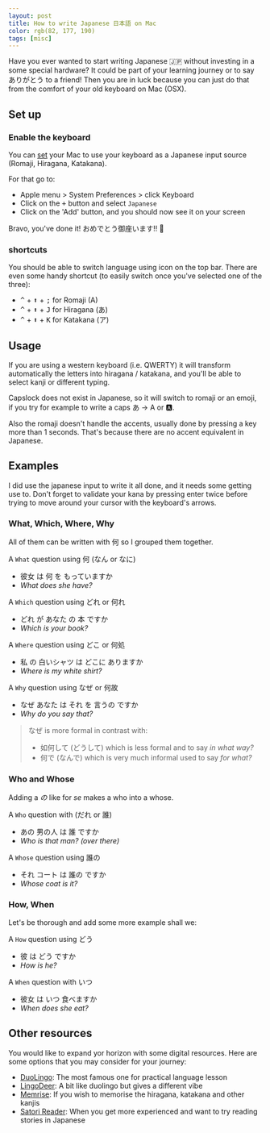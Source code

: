 ```yaml
---
layout: post 
title: How to write Japanese 日本語 on Mac
color: rgb(82, 177, 190)
tags: [misc]
---
```


Have you ever wanted to start writing Japanese 🇯🇵 without investing in a some special hardware?
It could be part of your learning journey or to say ありがとう to a friend! 
Then you are in luck because you can just do that from the comfort of your old keyboard on Mac (OSX).

## Set up

### Enable the keyboard

You can [set][1] your Mac to use your keyboard as a Japanese input source (Romaji, Hiragana, Katakana).

For that go to:

- Apple menu > System Preferences > click Keyboard
- Click on the <kbd>+</kbd> button and select `Japanese`
- Click on the 'Add' button, and you should now see it on your screen

Bravo, you've done it! おめでとう御座います!! 🎉

### shortcuts

You should be able to switch language using icon on the top bar. There are even some handy shortcut (to easily switch
once you've selected one of the three):

- <kbd>^</kbd> + <kbd>⬆</kbd> + <kbd>;</kbd> for Romaji (A)
- <kbd>^</kbd> + <kbd>⬆</kbd> + <kbd>J</kbd> for Hiragana (あ)
- <kbd>^</kbd> + <kbd>⬆</kbd> + <kbd>K</kbd> for Katakana (ア)

## Usage

If you are using a western keyboard (i.e. QWERTY) it will transform automatically the letters into hiragana / katakana,
and you'll be able to select kanji or different typing.

Capslock does not exist in Japanese, so it will switch to romaji or an emoji, if you try for example to write a caps あ →
A or 🅰️.

Also the romaji doesn't handle the accents, usually done by pressing a key more than 1 seconds. That's because there are
no accent equivalent in Japanese.

## Examples

I did use the japanese input to write it all done, and it needs some getting use to. Don't forget to validate your kana
by pressing enter twice before trying to move around your cursor with the keyboard's arrows.

### What, Which, Where, Why

All of them can be written with 何 so I grouped them together.

A `What` question using 何 (なん or なに)
- 彼女 は 何 を もっていますか
- _What does she have?_

A `Which` question using どれ or 何れ 
- どれ が あなた の 本 ですか
- _Which is your book?_

A `Where` question using どこ or 何処
- 私 の 白いシャツ は どこに ありますか
- _Where is my white shirt?_

A `Why` question using なぜ or 何故
- なぜ あなた は それ を 言うの ですか
- _Why do you say that?_

> なぜ is more formal in contrast with:
> - 如何して (どうして) which is less formal and to say _in what way?_
> - 何で (なんで) which is very much informal used to say _for what?_

### Who and Whose

Adding a _の_ like for _se_ makes a who into a whose.

A `Who` question with (だれ or 誰)
- あの 男の人 は 誰 ですか
- _Who is that man? (over there)_

A `Whose` question using 誰の
- それ コート は 誰の ですか
- _Whose coat is it?_

### How, When

Let's be thorough and add some more example shall we:

A `How` question using どう
- 彼 は どう ですか
- _How is he?_

A `When` question with いつ
- 彼女 は いつ 食べますか
- _When does she eat?_

## Other resources

You would like to expand yor horizon with some digital resources. Here are some options that you may consider for your
journey:

- [DuoLingo][2]: The most famous one for practical language lesson
- [LingoDeer][3]: A bit like duolingo but gives a different vibe
- [Memrise][4]: If you wish to memorise the hiragana, katakana and other kanjis
- [Satori Reader][5]: When you get more experienced and want to try reading stories in Japanese

[1]: https://support.apple.com/fr-ca/guide/japanese-input-method/jpim10267/mac
[2]: https://en.duolingo.com/
[3]: https://www.lingodeer.com/
[4]: https://www.memrise.com/
[5]: https://www.satorireader.com/
